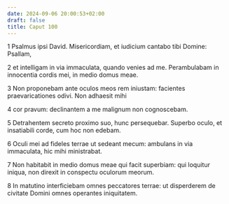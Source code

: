 ```yaml
---
date: 2024-09-06 20:00:53+02:00
draft: false
title: Caput 100
---
```





1 Psalmus ipsi David. Misericordiam, et iudicium cantabo tibi Domine: Psallam,

2 et intelligam in via immaculata, quando venies ad me. Perambulabam in innocentia cordis mei, in medio domus meae.

3 Non proponebam ante oculos meos rem iniustam: facientes praevaricationes odivi. Non adhaesit mihi

4 cor pravum: declinantem a me malignum non cognoscebam.

5 Detrahentem secreto proximo suo, hunc persequebar. Superbo oculo, et insatiabili corde, cum hoc non edebam.

6 Oculi mei ad fideles terrae ut sedeant mecum: ambulans in via immaculata, hic mihi ministrabat.

7 Non habitabit in medio domus meae qui facit superbiam: qui loquitur iniqua, non direxit in conspectu oculorum meorum.

8 In matutino interficiebam omnes peccatores terrae: ut disperderem de civitate Domini omnes operantes iniquitatem.

